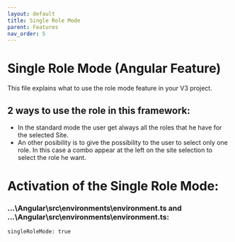 ```yaml
---
layout: default
title: Single Role Mode
parent: Features
nav_order: 5
---
```


# Single Role Mode (Angular Feature)
This file explains what to use the role mode feature in your V3 project.

## 2 ways to use the role in this framework:
* In the standard mode the user get always all the roles that he have for the selected Site.
* An other posibility is to give the possibility to the user to select only one role. In this case a combo appear at the left on the site selection to select the role he want.

# Activation of the Single Role Mode:
### ...\Angular\src\environments\environment.ts and ...\Angular\src\environments\environment.ts:
```
singleRoleMode: true 
```

